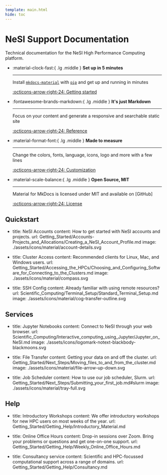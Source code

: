```yaml
---
template: main.html
hide: toc
---
```


# NeSI Support Documentation

Technical documentation for the NeSI High Performance Computing platform.


<div class="grid cards" markdown>

-   :material-clock-fast:{ .lg .middle } __Set up in 5 minutes__

    ---

    Install [`mkdocs-material`](#) with [`pip`](#) and get up
    and running in minutes

    [:octicons-arrow-right-24: Getting started](#)

-   :fontawesome-brands-markdown:{ .lg .middle } __It's just Markdown__

    ---

    Focus on your content and generate a responsive and searchable static site

    [:octicons-arrow-right-24: Reference](#)

-   :material-format-font:{ .lg .middle } __Made to measure__

    ---

    Change the colors, fonts, language, icons, logo and more with a few lines

    [:octicons-arrow-right-24: Customization](#)

-   :material-scale-balance:{ .lg .middle } __Open Source, MIT__

    ---

    Material for MkDocs is licensed under MIT and available on [GitHub]

    [:octicons-arrow-right-24: License](#)

</div>

## Quickstart

- title: NeSI Accounts
  content: How to get started with NeSI accounts and projects.
  url: Getting_Started/Accounts-Projects_and_Allocations/Creating_a_NeSI_Account_Profile.md
  image: ./assets/icons/material/account-details.svg

- title: Cluster Access
  content: Recommended clients for Linux, Mac, and Windows users. 
  url: Getting_Started/Accessing_the_HPCs/Choosing_and_Configuring_Software_for_Connecting_to_the_Clusters.md
  image: ./assets/icons/material/compass.svg

- title: SSH Config
  content: Already familiar with using remote resources?
  url: Scientific_Computing/Terminal_Setup/Standard_Terminal_Setup.md
  image: ./assets/icons/material/cog-transfer-outline.svg

## Services

- title: Jupyter Notebooks
  content: Connect to NeSI through your web browser.
  url: Scientific_Computing/Interactive_computing_using_Jupyter/Jupyter_on_NeSI.md
  image: ./assets/icons/logomark-notext-blackbody-blackmoons.svg

- title: File Transfer
  content: Getting your data on and off the cluster.
  url: Getting_Started/Next_Steps/Moving_files_to_and_from_the_cluster.md
  image: ./assets/icons/material/file-arrow-up-down.svg

- title: Job Scheduler
  content: How to use our job scheduler, Slurm.
  url: Getting_Started/Next_Steps/Submitting_your_first_job.md#slurm
  image: ./assets/icons/material/tray-full.svg

## Help


- title: Introductory Workshops
  content: We offer introductory workshops for new HPC users on most weeks of the year. 
  url: Getting_Started/Getting_Help/Introductory_Material.md

- title: Online Office Hours
  content: Drop-in sessions over Zoom. Bring your problems or questions and get one-on-one support.
  url: Getting_Started/Getting_Help/Weekly_Online_Office_Hours.md

- title: Consultancy service 
  content: Scientific and HPC-focussed computational support across a range of domains.
  url: Getting_Started/Getting_Help/Consultancy.md
